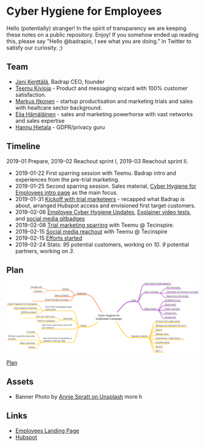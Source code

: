 # Cyber Hygiene for Employees

Hello (potentially) stranger! In the spirit of transparency we are keeping
these notes on a public repository. Enjoy! If you somehow ended up reading
this, please say "Hello @badrapio, I see what you are doing." in Twitter to
satisfy our curiosity. ;)

## Team

* [Jani Kenttälä](https://www.linkedin.com/in/janikenttala/), Badrap CEO, founder
* [Teemu Kivioja](https://www.linkedin.com/in/teemukivioja/) - Product and messaging wizard with 100% customer satisfaction.
* [Markus Itkonen](https://www.linkedin.com/in/markus-itkonen-85ba5010/) -
  startup productisation and marketing trials and sales with healtcare sector background.
* [Eija Hämäläinen](https://www.linkedin.com/in/hamalaineneija/) - sales and marketing powerhorse with vast networks and sales expertise
* [Hannu Hietala](https://www.linkedin.com/in/hannu-hietala-0b76161/) -
  GDPR/privacy guru

## Timeline

2019-01 Prepare, 2019-02 Reachout sprint I, 2019-03 Reachout sprint II.

* 2019-01-22 First sparring session with Teemu. Badrap intro and
  experiences from the pre-trial marketing.
* 2019-01-25 Second sparring session. Sales material,
  [Cyber Hygiene for Employees intro page](https://about.badrap.io/employees)
  as the main focus.
* 2019-01-31 [Kickoff with trial marketeers](notes/2019-01-31-kickoff.md) - recapped
  what Badrap is about, arranged Hubspot access and envisioned first target customers.
* 2019-02-06 [Employee Cyber Hygiene Updates](https://about.badrap.io/employees),
  [Explainer video
  tests](https://www.youtube.com/playlist?list=PLOg26p9j1bIux5wvlMJ1bYFI_5PhrNjtt),
  and [social media gitbadges](badges.md)
* 2019-02-08 [Trial marketing sparring](notes/2019-02-08-sparring.md) with Teemu @ Tecinspire.
* 2019-02-15 [Social media reachout](notes/2019-02-15-social-media.md) with Teemu @
  Tecinspire
* 2019-02-15 [Efforts started](campaign/README.md)
* 2019-02-24 Stats: *95* potential customers, working on *10*. *9* potential partners,
  working on *3*.

## Plan

![Mindmap](mindmap.png)

[Plan](plan.md)

## Assets

* Banner Photo by [Annie Spratt on Unsplash](https://unsplash.com/photos/g9KFpAfQ5bc?utm_source=unsplash&utm_medium=referral&utm_content=creditCopyText)
more h

## Links

* [Employees Landing Page](https://about.badrap.io/employees/)
* [Hubspot](https://www.hubspot.com/)
